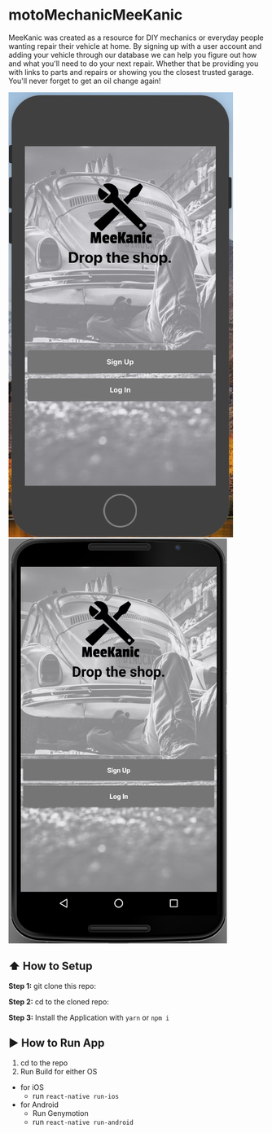 #  motoMechanicMeeKanic
MeeKanic was created as a resource for DIY mechanics or everyday people wanting repair their vehicle at home. By signing up with a user account and adding your vehicle through our database we can help you figure out how and what you'll need to do your next repair. Whether that be providing you with links to parts and repairs or showing you the closest trusted garage. You'll never forget to get an oil change again!


![Kritter Logo](./App/Images/homeScreen.jpeg)
![Kritter Logo](./App/Images/homeScreenAndroidFinal.png)


## :arrow_up: How to Setup

**Step 1:** git clone this repo:

**Step 2:** cd to the cloned repo:

**Step 3:** Install the Application with `yarn` or `npm i`


## :arrow_forward: How to Run App

1. cd to the repo
2. Run Build for either OS
  * for iOS
    * run `react-native run-ios`
  * for Android
    * Run Genymotion
    * run `react-native run-android`
 
 






